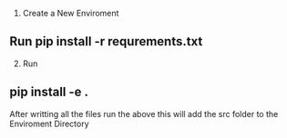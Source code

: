 1. Create a New Enviroment

## Run pip install -r requrements.txt

2. Run

## pip install -e .

After writting all the files run the above this will add the src folder to the Enviroment Directory
